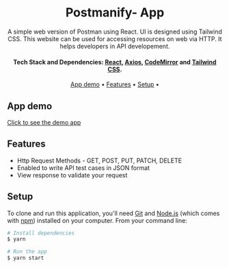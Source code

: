 <h1 align="center">
  Postmanify- App
</h1>
<p align="center">
A simple web version of Postman using React. UI is designed using Tailwind CSS. This website can be used for accessing resources on web via HTTP. It helps developers in API developement. 
</p>

<h4 align="center">
  Tech Stack and Dependencies: 
  <a href="http://reactjs.org" target="_blank">React</a>,
  <a href="https://axios-http.com" target="_blank">Axios</a>, 
  <a href="https://codemirror.net/" target="_blank">CodeMirror</a> and 
  <a href="https://tailwindcss.com" target="_blank">Tailwind CSS</a>.
</h4>

<p align="center">
  <a href="#demo">App demo</a> •
  <a href="#features">Features</a> •
  <a href="#setup">Setup</a> •
</p>

## App demo

[Click to see the demo app](https://postmanify-app.vercel.app/)

## Features

- Http Request Methods - GET, POST, PUT, PATCH, DELETE
- Enabled to write API test cases in JSON format
- View response to validate your request

## Setup

To clone and run this application, you'll need [Git](https://git-scm.com) and [Node.js](https://nodejs.org/en/download/) (which comes with [npm](http://npmjs.com)) installed on your computer. From your command line:

```bash
# Install dependencies
$ yarn

# Run the app
$ yarn start
```
